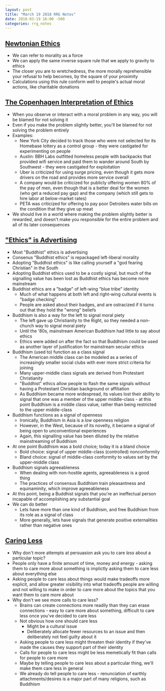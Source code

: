 ```yaml
---
layout: post
title: "March 19 2018 RRG Notes"
date: 2018-03-19 16:00 -500
categories: rrg_notes
---
```


## [Newtonian Ethics](http://slatestarcodex.com/2013/05/17/newtonian-ethics/)
- We can refer to morality as a force
- We can apply the same inverse square rule that we apply to gravity to ethics
- The closer you are to wretchedness, the more morally reprehensible your refusal to help becomes, by the square of your proximity
- Calculations using this rule conform well to people's actual moral actions, like charitable donations

## [The Copenhagen Interpretation of Ethics](https://blog.jaibot.com/the-copenhagen-interpretation-of-ethics/)
- When you observe or interact with a moral problem in any way, you will be blamed for not solving it
- Even if you make the problem slightly better, you'll be blamed for not solving the problem entirely
- Examples:
    - New York City decided to track those who were not selected for its Homebase lottery as a control group - they were castigated for experimenting on people
    - Austin: BBH Labs outfitted homeless people with backpacks that provided wifi service and paid them to wander around South by Southwest - they were castigated for exploitation
    - Uber is criticized for using surge pricing, even though it gets more drivers on the road and provides more service overall
    - A company would be criticized for publicly offering women 80% of the pay of men, even though that is a better deal for the women (who get a reduced pay gap) and the company (which still gets to hire labor at below-market rates)
    - PETA was criticized for offering to pay poor Detroiters water bills on the condition that they give up meat
- We should live in a world where making the problem slightly better is rewarded, and doesn't make you responsible for the entire problem and all of its later consequences

## ["Ethics" is Advertising](https://vividness.live/2015/10/05/buddhist-ethics-is-advertising/)
- Most "Buddhist" ethics is advertising
- Consenus "Buddhist ethics" is repackaged left-liberal morality
- Adopting "Buddhist ethics" is like calling yourself a "god fearing Christian" in the South
- Adopting Buddhist ethics used to be a costly signal, but much of the signalling value has been lost as Buddhist ethics has become more mainstream
- Buddhist ethics are a "badge" of left-wing "blue tribe" identity
    - Much of what happens at both left and right-wing cultural events is "badge checking"
    - People are asked about their badges, and are ostracized if it turns out that they hold the "wrong" beliefs
- Buddhism is also a way for the left to signal moral piety
    - The left gave up Christianity to the Right, so they needed a non-church way to signal moral piety
    - Until the '80s, mainstream American Buddhism had little to say about ethics
    - Ethics were added on after the fact so that Buddhism could be used as another layer of justification for mainstream secular ethics
- Buddhism (used to) function as a class signal
    - The American middle class can be modeled as a series of increasingly smaller social clubs with ever more strict criteria for joining
    - Many upper-middle class signals are derived from Protestant Christianity
    - "Buddhist" ethics allow people to flash the same signals without having a Protestant Christian background or affiliation
    - As Buddhism became more widespread, its values lost their ability to signal that one was a member of the upper middle-class - at this point Buddhism is a middle class value, rather than being restricted to the upper middle-class
- Buddhism functions as a signal of openness
    - Ironically, Buddhism in Asia is a *low* openness religion
    - However, in the West, because of its novelty, it became a signal of being open to unconventional experiences
    - Again, this signalling value has been diluted by the relative mainstreaming of Buddhism
- At one point Buddhism was a bold choice; today it is a bland choice
    - Bold choice: signal of upper middle-class (controlled) nonconformity
    - Bland choice: signal of middle-class conformity to values set by the upper-middle class
- Buddhism signals agreeableness
    - When dealing with non-hostile agents, agreeableness is a good thing
    - The practices of consensus Buddhism train pleasantness and equinaminity, which improve agreeableness
- At this point, being a Buddhist signals that you're an ineffectual person incapable of accomplishing any substantial goal
- We can do better
    - Lets have more than one kind of Buddhism, and free Buddhism from its role as a signal of class
    - More generally, lets have signals that generate positive externalities rather than negative ones

## [Caring Less](https://eukaryotewritesblog.com/2018/03/13/caring-less/)
- Why don't more attempts at persuasion ask you to care *less* about a particular topic?
- People only have a finite amount of time, money and energy - asking them to care more about something is implictly asking them to care less about everything else
- Asking people to care less about things would make tradeoffs more explicit, and allow greater visibility into what tradeoffs people are willing and not willing to make in order to care more about the topics that you want them to care more about
- Why don't we see more calls to care less?
    - Brains can create connections more readily than they can erase connections - easy to care more about something, difficult to care less once you've decided to care less
    - Not obvious how one should care less
        - Might be a cultural issue
        - Deliberately allocate fewer resources to an issue and then deliberately not feel guilty about it
    - Asking people to care less might threaten their identity if they've made the causes they support part of their identity
    - Calls for people to care less might be less memetically fit than calls for people to care more
    - Maybe by telling people to care less about a particular thing, we'll make them care less in general
    - We already do tell people to care less - renunciation of earthly attachments/desires is a major part of many religions, such as Buddhism
